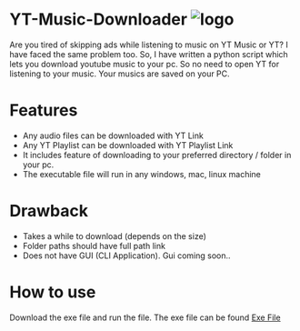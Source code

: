 # YT-Music-Downloader ![logo](https://seeklogo.com/images/Y/youtube-music-logo-25A2E71059-seeklogo.com.png)
Are you tired of skipping ads while listening to music on YT Music or YT? I have faced the same problem too. So, I have written a python script which lets you download youtube music to your pc. So no need to open YT for listening to your music. Your musics are saved on your PC.

# Features
  - Any audio files can be downloaded with YT Link
  - Any YT Playlist can be downloaded with YT Playlist Link
  - It includes feature of downloading to your preferred directory / folder in your pc.
  - The executable file will run in any windows, mac, linux machine
# Drawback
  - Takes a while to download (depends on the size)
  - Folder paths should have full path link
  - Does not have GUI (CLI Application). Gui coming soon..
# How to use
Download the exe file and run the file. The exe file can be found [Exe File](/dist)

